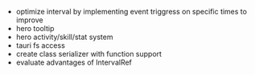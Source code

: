 -  optimize interval by implementing event triggress on specific times to improve
-  hero tooltip
-  hero activity/skill/stat system
-  tauri fs access
-  create class serializer with function support
-  evaluate advantages of IntervalRef
